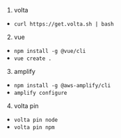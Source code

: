 1. volta
- `curl https://get.volta.sh | bash`

2. vue
- `npm install -g @vue/cli`
- `vue create .`

3. amplify
- `npm install -g @aws-amplify/cli`
- `amplify configure`

4. volta pin
- `volta pin node`
- `volta pin npm`

